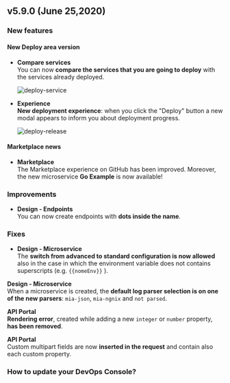 ## v5.9.0 (June 25,2020)

### New features

#### New Deploy area version

* **Compare services**        
    You can now **compare the services that you are going to deploy** with the services already deployed.

    ![deploy-service](himg/deploy-service.png)

* **Experience**       
    **New deployment experience**: when you click the "Deploy" button a new modal appears to inform you about deployment progress.

    ![deploy-release](hmg/deploy-release.png)


#### Marketplace news

* **Marketplace**      
    The Marketplace experience on GitHub has been improved. Moreover, the new microservice **Go Example** is now available!

### Improvements

* **Design - Endpoints**      
    You can now create endpoints with **dots inside the name**.

### Fixes

* **Design - Microservice**      
    The **switch from advanced to standard configuration is now allowed** also in the case in which the environment variable does not contains superscripts (e.g. `{{nomeEnv}}` ).

 **Design - Microservice**      
    When a microservice is created, the **default log parser selection is on one of the new parsers**: `mia-json`, `mia-ngnix` and `not parsed`.

 **API Portal**      
    **Rendering error**, created while adding a new `integer` or `number` property, **has been removed**.

 **API Portal**   
    Custom multipart fields are now **inserted in the request** and contain also each custom property.


### How to update your DevOps Console?


